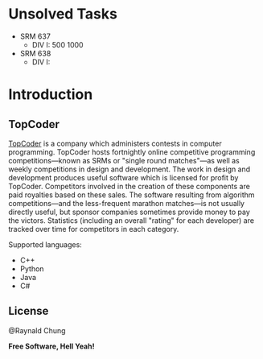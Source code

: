 Unsolved Tasks
===========
 - SRM 637
   - DIV I: 500 1000
 - SRM 638
   - DIV I:

Introduction
=========
TopCoder
----

[TopCoder] is a company which administers contests in computer programming. TopCoder hosts fortnightly online competitive programming competitions—known as SRMs or "single round matches"—as well as weekly competitions in design and development. The work in design and development produces useful software which is licensed for profit by TopCoder. Competitors involved in the creation of these components are paid royalties based on these sales. The software resulting from algorithm competitions—and the less-frequent marathon matches—is not usually directly useful, but sponsor companies sometimes provide money to pay the victors. Statistics (including an overall "rating" for each developer) are tracked over time for competitors in each category.

Supported languages:
  - C++
  - Python
  - Java
  - C#


License
----

@Raynald Chung


**Free Software, Hell Yeah!**

[TopCoder]:www.topcoder.com
